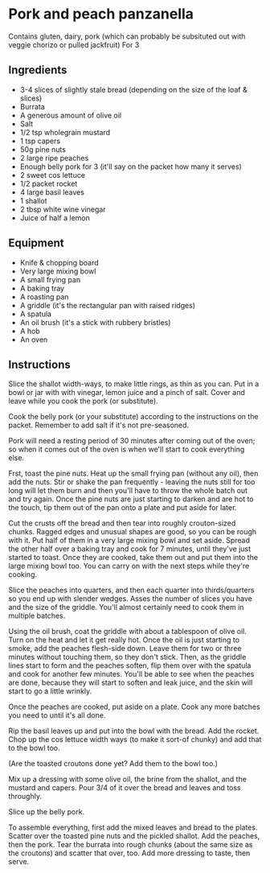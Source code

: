 Pork and peach panzanella
========
Contains gluten, dairy, pork (which can probably be subsituted out with veggie chorizo or pulled jackfruit)
For 3

Ingredients
------------

- 3-4 slices of slightly stale bread (depending on the size of the loaf & slices)
- Burrata
- A generous amount of olive oil
- Salt
- 1/2 tsp wholegrain mustard
- 1 tsp capers
- 50g pine nuts
- 2 large ripe peaches
- Enough belly pork for 3 (it'll say on the packet how many it serves)
- 2 sweet cos lettuce
- 1/2 packet rocket
- 4 large basil leaves
- 1 shallot
- 2 tbsp white wine vinegar
- Juice of half a lemon

Equipment
---------
- Knife & chopping board
- Very large mixing bowl
- A small frying pan
- A baking tray
- A roasting pan
- A griddle (it's the rectangular pan with raised ridges)
- A spatula
- An oil brush (it's a stick with rubbery bristles)
- A hob
- An oven

Instructions
------------

Slice the shallot width-ways, to make little rings, as thin as you can.
Put in a bowl or jar with with vinegar, lemon juice and a pinch of salt. Cover and leave while you cook the pork (or substitute).

Cook the belly pork (or your substitute) according to the instructions on the packet. Remember to add salt if it's not pre-seasoned.

Pork will need a resting period of 30 minutes after coming out of the oven; so when it comes out of the oven is when we'll start to cook everything else.

Frst, toast the pine nuts. Heat up the small frying pan (without any oil), then add the nuts. Stir or shake the pan frequently - leaving the nuts still for too long will
let them burn and then you'll have to throw the whole batch out and try again. Once the pine nuts are just starting to darken and are hot to the touch, 
tip them out of the pan onto a plate and put aside for later.

Cut the crusts off the bread and then tear into roughly crouton-sized chunks. Ragged edges and unusual shapes are good, so you can be rough with it.
Put half of them in a very large mixing bowl and set aside.
Spread the other half over a baking tray and cook for 7 minutes, until they've just started to toast.
Once they are cooked, take them out and put them into the large mixing bowl too. You can carry on with the next steps while they're cooking.

Slice the peaches into quarters, and then each quarter into thirds/quarters so you end up with slender wedges.
Asses the number of slices you have and the size of the griddle. You'll almost certainly need to cook them in multiple batches.

Using the oil brush, coat the griddle with about a tablespoon of olive oil. Turn on the heat and let it get really hot. Once the oil is just starting to smoke,
add the peaches flesh-side down. Leave them for two or three minutes without touching them, so they don't stick. Then, as the griddle lines start to form and the peaches soften, flip them
over with the spatula and cook for another few minutes. You'll be able to see when the peaches are done, because they will start to soften and leak juice, and the skin will start to go a little wrinkly.

Once the peaches are cooked, put aside on a plate. Cook any more batches you need to until it's all done.

Rip the basil leaves up and put into the bowl with the bread. Add the rocket. Chop up the cos lettuce width ways (to make it sort-of chunky) and add that to the bowl too.

(Are the toasted croutons done yet? Add them to the bowl too.)

Mix up a dressing with some olive oil, the brine from the shallot, and the mustard and capers. Pour 3/4 of it over the bread and leaves and toss throughly.

Slice up the belly pork.

To assemble everything, first add the mixed leaves and bread to the plates. Scatter over the toasted pine nuts and the pickled shallot. Add the peaches, then the pork.
Tear the burrata into rough chunks (about the same size as the croutons) and scatter that over, too. Add more dressing to taste, then serve.

